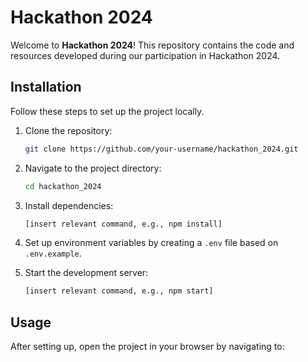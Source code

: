 # Hackathon 2024

Welcome to **Hackathon 2024**! This repository contains the code and resources developed during our participation in Hackathon 2024.

## Installation

Follow these steps to set up the project locally.

1. Clone the repository:
    ```bash
    git clone https://github.com/your-username/hackathon_2024.git
    ```
2. Navigate to the project directory:
    ```bash
    cd hackathon_2024
    ```
3. Install dependencies:
    ```bash
    [insert relevant command, e.g., npm install]
    ```
4. Set up environment variables by creating a `.env` file based on `.env.example`.

5. Start the development server:
    ```bash
    [insert relevant command, e.g., npm start]
    ```

## Usage

After setting up, open the project in your browser by navigating to:
